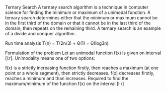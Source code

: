 Ternary Search A ternary search algorithm is a technique in computer science for finding the minimum or maximum of a unimodal function. A ternary search determines either that the minimum or maximum cannot be in the first third of the domain or that it cannot be in the last third of the domain, then repeats on the remaining third. A ternary search is an example of a divide and conquer algorithm.

Run time analysis T(n) = T(2n/3) + Θ(1) = Θ(log3n)

Formulation of the problem Let an unimodal function f(x) is given on interval [l:r]. Unimodality means one of two options:

f(x) is a strictly increasing function firstly, then reaches a maximum (at one point or a whole segment), then strictly decreases. f(x) decreases firstly, reaches a minimum and than increases. Required to find the maximum/minimum of the function f(x) on the interval [l:r]

